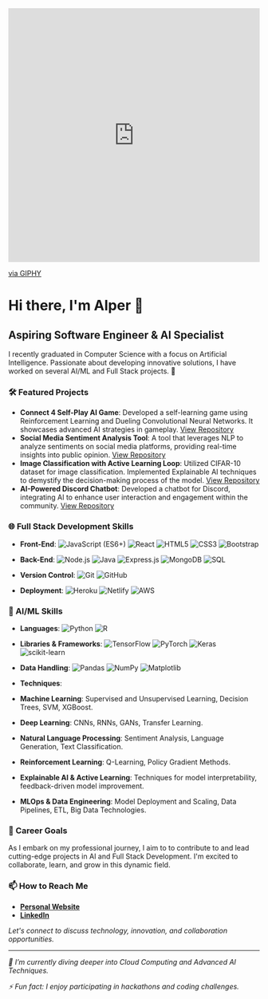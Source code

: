 <!--
**artificialvirus/artificialvirus** is a ✨ _special_ ✨ repository because its `README.md` (this file) appears on your GitHub profile.

Here are some ideas to get you started:

- 🔭 I’m currently working on ...
- 🌱 I’m currently learning ...
- 👯 I’m looking to collaborate on ...
- 🤔 I’m looking for help with ...
- 💬 Ask me about ...
- 📫 How to reach me: ...
- 😄 Pronouns: ...
- ⚡ Fun fact: ...
-->

<div style="width:100%;height:0;padding-bottom:101%;position:relative;"><iframe src="https://giphy.com/embed/YYW0hHizzIOrlhimPG" width="100%" height="100%" style="position:absolute" frameBorder="0" class="giphy-embed" allowFullScreen></iframe></div><p><a href="https://giphy.com/gifs/tech-system-alliance-YYW0hHizzIOrlhimPG">via GIPHY</a></p>

# Hi there, I'm Alper 👋

## Aspiring Software Engineer & AI Specialist

I recently graduated in Computer Science with a focus on Artificial Intelligence. Passionate about developing innovative solutions, I have worked on several AI/ML and Full Stack projects. 🚀


### 🛠️ Featured Projects

- **Connect 4 Self-Play AI Game**: Developed a self-learning game using Reinforcement Learning and Dueling Convolutional Neural Networks. It showcases advanced AI strategies in gameplay. [View Repository](https://github.com/artificialvirus/Connect4-SelfplayAI)
- **Social Media Sentiment Analysis Tool**: A tool that leverages NLP to analyze sentiments on social media platforms, providing real-time insights into public opinion. [View Repository](https://github.com/artificialvirus/SMS-Analysis)
- **Image Classification with Active Learning Loop**: Utilized CIFAR-10 dataset for image classification. Implemented Explainable AI techniques to demystify the decision-making process of the model. [View Repository](https://github.com/artificialvirus/Image-Classifier)
- **AI-Powered Discord Chatbot**: Developed a chatbot for Discord, integrating AI to enhance user interaction and engagement within the community. [View Repository](https://github.com/artificialvirus/Discord-Chatbot)


### 🌐 Full Stack Development Skills

- **Front-End**:
![JavaScript (ES6+)](https://img.shields.io/badge/-JavaScript-F7DF1E?style=flat&logo=javascript&logoColor=black)
![React](https://img.shields.io/badge/-React-61DAFB?style=flat&logo=react&logoColor=black)
![HTML5](https://img.shields.io/badge/-HTML5-E34F26?style=flat&logo=html5&logoColor=white)
![CSS3](https://img.shields.io/badge/-CSS3-1572B6?style=flat&logo=css3&logoColor=white)
![Bootstrap](https://img.shields.io/badge/-Bootstrap-7952B3?style=flat&logo=bootstrap&logoColor=white)

- **Back-End**:
![Node.js](https://img.shields.io/badge/-Node.js-339933?style=flat&logo=nodedotjs&logoColor=white)
![Java](https://img.shields.io/badge/-Java-007396?style=flat&logo=java&logoColor=white)
![Express.js](https://img.shields.io/badge/-Express.js-000000?style=flat&logo=express&logoColor=white)
![MongoDB](https://img.shields.io/badge/-MongoDB-47A248?style=flat&logo=mongodb&logoColor=white)
![SQL](https://img.shields.io/badge/-SQL-4479A1?style=flat&logo=mysql&logoColor=white)

- **Version Control**:
![Git](https://img.shields.io/badge/-Git-F05032?style=flat&logo=git&logoColor=white)
![GitHub](https://img.shields.io/badge/-GitHub-181717?style=flat&logo=github&logoColor=white)

- **Deployment**:
![Heroku](https://img.shields.io/badge/-Heroku-430098?style=flat&logo=heroku&logoColor=white)
![Netlify](https://img.shields.io/badge/-Netlify-00C7B7?style=flat&logo=netlify&logoColor=white)
![AWS](https://img.shields.io/badge/-AWS-232F3E?style=flat&logo=amazonaws&logoColor=white)


### 🤖 AI/ML Skills

- **Languages**:
![Python](https://img.shields.io/badge/-Python-3776AB?style=flat&logo=python&logoColor=white)
![R](https://img.shields.io/badge/-R-276DC3?style=flat&logo=r&logoColor=white)

- **Libraries & Frameworks**:
![TensorFlow](https://img.shields.io/badge/-TensorFlow-FF6F00?style=flat&logo=tensorflow&logoColor=white)
![PyTorch](https://img.shields.io/badge/-PyTorch-EE4C2C?style=flat&logo=pytorch&logoColor=white)
![Keras](https://img.shields.io/badge/-Keras-D00000?style=flat&logo=keras&logoColor=white)
![scikit-learn](https://img.shields.io/badge/-scikit_learn-F7931E?style=flat&logo=scikit-learn&logoColor=white)

- **Data Handling**:
![Pandas](https://img.shields.io/badge/-Pandas-150458?style=flat&logo=pandas&logoColor=white)
![NumPy](https://img.shields.io/badge/-NumPy-013243?style=flat&logo=numpy&logoColor=white)
![Matplotlib](https://img.shields.io/badge/-Matplotlib-FF6F00?style=flat&logo=matplotlib&logoColor=white)

- **Techniques**:
- **Machine Learning**: Supervised and Unsupervised Learning, Decision Trees, SVM, XGBoost.
- **Deep Learning**: CNNs, RNNs, GANs, Transfer Learning.
- **Natural Language Processing**: Sentiment Analysis, Language Generation, Text Classification.
- **Reinforcement Learning**: Q-Learning, Policy Gradient Methods.
- **Explainable AI & Active Learning**: Techniques for model interpretability, feedback-driven model improvement.
- **MLOps & Data Engineering**: Model Deployment and Scaling, Data Pipelines, ETL, Big Data Technologies.


### 🚀 Career Goals

As I embark on my professional journey, I aim to to contribute to and lead cutting-edge projects in AI and Full Stack Development. I'm excited to collaborate, learn, and grow in this dynamic field.


### 📫 How to Reach Me

- **[Personal Website](https://alperonder.dev)**
- **[LinkedIn](https://www.linkedin.com/in/alper-onder-dev)**

*Let's connect to discuss technology, innovation, and collaboration opportunities.*


---

*🌱 I’m currently diving deeper into Cloud Computing and Advanced AI Techniques.*

*⚡ Fun fact: I enjoy participating in hackathons and coding challenges.*
